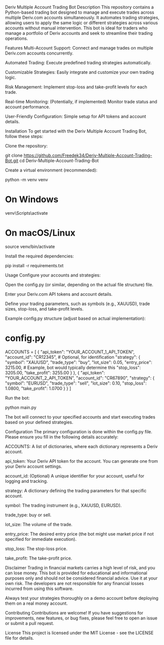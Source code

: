 Deriv Multiple Account Trading Bot
Description
This repository contains a Python-based trading bot designed to manage and execute trades across multiple Deriv.com accounts simultaneously. It automates trading strategies, allowing users to apply the same logic or different strategies across various accounts without manual intervention. This bot is ideal for traders who manage a portfolio of Deriv accounts and seek to streamline their trading operations.

Features
Multi-Account Support: Connect and manage trades on multiple Deriv.com accounts concurrently.

Automated Trading: Execute predefined trading strategies automatically.

Customizable Strategies: Easily integrate and customize your own trading logic.

Risk Management: Implement stop-loss and take-profit levels for each trade.

Real-time Monitoring: (Potentially, if implemented) Monitor trade status and account performance.

User-Friendly Configuration: Simple setup for API tokens and account details.

Installation
To get started with the Deriv Multiple Account Trading Bot, follow these steps:

Clone the repository:

git clone https://github.com/Freedek34/Deriv-Multiple-Account-Trading-Bot.git
cd Deriv-Multiple-Account-Trading-Bot

Create a virtual environment (recommended):

python -m venv venv
# On Windows
venv\Scripts\activate
# On macOS/Linux
source venv/bin/activate

Install the required dependencies:

pip install -r requirements.txt

Usage
Configure your accounts and strategies:

Open the config.py (or similar, depending on the actual file structure) file.

Enter your Deriv.com API tokens and account details.

Define your trading parameters, such as symbols (e.g., XAUUSD), trade sizes, stop-loss, and take-profit levels.

Example config.py structure (adjust based on actual implementation):

# config.py
ACCOUNTS = [
    {
        "api_token": "YOUR_ACCOUNT_1_API_TOKEN",
        "account_id": "CR12345", # Optional, for identification
        "strategy": {
            "symbol": "XAUUSD",
            "trade_type": "buy",
            "lot_size": 0.05,
            "entry_price": 3215.00, # Example, bot would typically determine this
            "stop_loss": 3205.00,
            "take_profit": 3255.00
        }
    },
    {
        "api_token": "YOUR_ACCOUNT_2_API_TOKEN",
        "account_id": "CR67890",
        "strategy": {
            "symbol": "EURUSD",
            "trade_type": "sell",
            "lot_size": 0.10,
            "stop_loss": 1.0800,
            "take_profit": 1.0700
        }
    }
]

Run the bot:

python main.py

The bot will connect to your specified accounts and start executing trades based on your defined strategies.

Configuration
The primary configuration is done within the config.py file. Please ensure you fill in the following details accurately:

ACCOUNTS: A list of dictionaries, where each dictionary represents a Deriv account.

api_token: Your Deriv API token for the account. You can generate one from your Deriv account settings.

account_id: (Optional) A unique identifier for your account, useful for logging and tracking.

strategy: A dictionary defining the trading parameters for that specific account.

symbol: The trading instrument (e.g., XAUUSD, EURUSD).

trade_type: buy or sell.

lot_size: The volume of the trade.

entry_price: The desired entry price (the bot might use market price if not specified for immediate execution).

stop_loss: The stop-loss price.

take_profit: The take-profit price.

Disclaimer
Trading in financial markets carries a high level of risk, and you can lose money. This bot is provided for educational and informational purposes only and should not be considered financial advice. Use it at your own risk. The developers are not responsible for any financial losses incurred from using this software.

Always test your strategies thoroughly on a demo account before deploying them on a real money account.

Contributing
Contributions are welcome! If you have suggestions for improvements, new features, or bug fixes, please feel free to open an issue or submit a pull request.

License
This project is licensed under the MIT License - see the LICENSE file for details.
